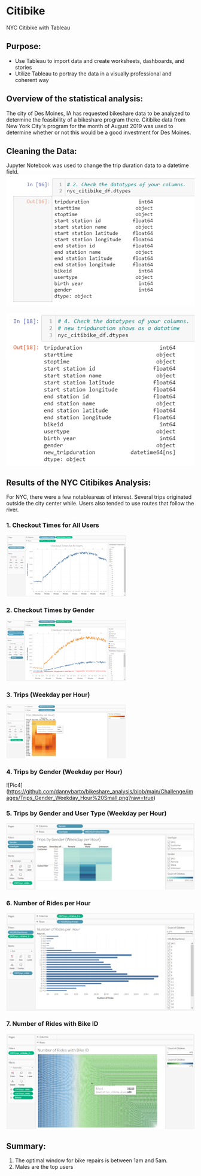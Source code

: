 
# Citibike
NYC Citibike with Tableau

## Purpose: 

- Use Tableau to import data and create worksheets, dashboards, and stories
- Utilize Tableau to portray the data in a visually professional and coherent way

## Overview of the statistical analysis:
The city of Des Moines, IA has requested bikeshare data to be analyzed to determine the feasibility of a bikeshare program there. Citibike data from New York City's program for the month of August 2019 was used to determine whether or not this would be a good investment for Des Moines.  


## Cleaning the Data:
Jupyter Notebook was used to change the trip duration data to a datetime field.
![Pic](https://github.com/dannybarto/bikeshare_analysis/blob/main/Challenge/images/date%20before.png?raw=true)

![Pic0](https://github.com/dannybarto/bikeshare_analysis/blob/main/Challenge/images/date_after.png?raw=true)

## Results of the NYC Citibikes Analysis:
For NYC, there were a few notableareas of interest.   Several trips originated outside the city center while. Users also tended to use routes that follow the river. 

### 1. Checkout Times for All Users
![Pic1](https://github.com/dannybarto/bikeshare_analysis/blob/main/Challenge/images/Checkout_Weekday_All_User%20Small.png?raw=true)

### 2. Checkout Times by Gender
![Pic2](https://github.com/dannybarto/bikeshare_analysis/blob/main/Challenge/images/Checkout_Weekday_Gender%20Small.png?raw=true)

### 3. Trips (Weekday per Hour)
![Pic3](https://github.com/dannybarto/bikeshare_analysis/blob/main/Challenge/images/Weekday_Trips_Hour%20Small.png?raw=true)

### 4. Trips by Gender (Weekday per Hour)
![Pic4] (https://github.com/dannybarto/bikeshare_analysis/blob/main/Challenge/images/Trips_Gender_Weekday_Hour%20Small.png?raw=true)

### 5. Trips by Gender and User Type (Weekday per Hour)
![Pic5](https://github.com/Baylex/Citibike/blob/main/Challenge/images/4_UserType.PNG)

### 6. Number of Rides per Hour
![Pic6](https://github.com/dannybarto/bikeshare_analysis/blob/main/Challenge/images/Rides_Hour.png?raw=true)


### 7. Number of Rides with Bike ID
![Pic7](https://github.com/dannybarto/bikeshare_analysis/blob/main/Challenge/images/Repair_Grid.png?raw=true)

## Summary:

1. The optimal window for bike repairs is between 1am and 5am.
2. Males are the top users  

